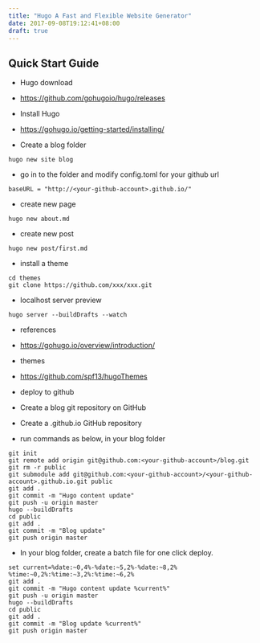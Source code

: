 ```yaml
---
title: "Hugo A Fast and Flexible Website Generator"
date: 2017-09-08T19:12:41+08:00
draft: true
---
```


## Quick Start Guide
- Hugo download
 - https://github.com/gohugoio/hugo/releases

- Install Hugo
 - https://gohugo.io/getting-started/installing/

- Create a blog folder

```
hugo new site blog
```

- go in to the folder and modify config.toml for your github url

```
baseURL = "http://<your-github-account>.github.io/"
```

- create new page

```
hugo new about.md
```

- create new post

```
hugo new post/first.md
```

- install a theme

```
cd themes
git clone https://github.com/xxx/xxx.git
```

- localhost server preview

```
hugo server --buildDrafts --watch

```

- references
 - https://gohugo.io/overview/introduction/
- themes
 - https://github.com/spf13/hugoThemes

- deploy to github
 - Create a blog git repository on GitHub
 - Create a <your-github-account>.github.io GitHub repository
 - run commands as below, in your blog folder

```
git init
git remote add origin git@github.com:<your-github-account>/blog.git
git rm -r public
git submodule add git@github.com:<your-github-account>/<your-github-account>.github.io.git public
git add .
git commit -m "Hugo content update"
git push -u origin master
hugo --buildDrafts
cd public
git add .
git commit -m "Blog update"
git push origin master
```

- In your blog folder, create a batch file for one click deploy.

```
set current=%date:~0,4%-%date:~5,2%-%date:~8,2% %time:~0,2%:%time:~3,2%:%time:~6,2%
git add .
git commit -m "Hugo content update %current%"
git push -u origin master
hugo --buildDrafts
cd public
git add .
git commit -m "Blog update %current%"
git push origin master
```